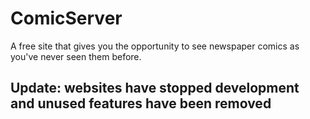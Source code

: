 # ComicServer
A free site that gives you the opportunity to see newspaper comics as you've never seen them before.

## Update: websites have stopped development and unused features have been removed
